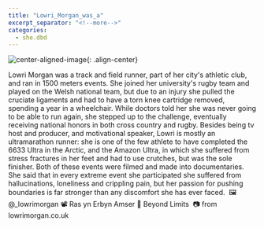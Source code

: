 ```yaml
---
title: "Lowri_Morgan_was_a"
excerpt_separator: "<!--more-->"
categories:
  - she.dbd
---
```



![center-aligned-image](https://cdn.pixabay.com/photo/2020/10/26/16/56/man-5687861_1280.png){: .align-center}


Lowri Morgan was a track and field runner, part of her city's athletic club, and ran in 1500 meters events. She joined her university's rugby team and played on the Welsh national team, but due to an injury she pulled the cruciate ligaments and had to have a torn knee cartridge removed, spending a year in a wheelchair. While doctors told her she was never going to be able to run again, she stepped up to the challenge, eventually receiving national honors in both cross country and rugby. Besides being tv host and producer, and motivational speaker, Lowri is mostly an ultramarathon runner: she is one of the few athlete to have completed the 6633 Ultra in the Arctic, and the Amazon Ultra, in which she suffered from stress fractures in her feet and had to use crutches, but was the sole finisher. Both of these events were filmed and made into documentaries. She said that in every extreme event she participated she suffered from hallucinations, loneliness and crippling pain, but her passion for pushing boundaries is far stronger than any discomfort she has ever faced.⁠
⁠
🖼️ @_lowrimorgan⁠
📽️ Ras yn Erbyn Amser⁠
📕 Beyond Limits⁠
⁠
📷 from lowrimorgan.co.uk⁠
